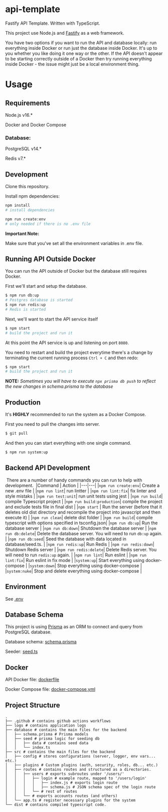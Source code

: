 # api-template
Fastify API Template. Written with TypeScript.

This project use Node.js and [Fastify](https://www.fastify.io/docs/latest/) as a web framework.

You have two options if you want to run the API and database locally: run everything inside Docker or run just the database inside Docker. It's up to you whether you like doing it one way or the other. If the API doesn't appear to be starting correctly outside of a Docker then try running everything inside Docker - the issue might just be a local environment thing.

# Usage

## Requirements

Node.js v16.*

Docker and Docker Compose

### Database:

PostgreSQL v14.*

Redis v7.*

## **Development**

Clone this repository.

Install npm dependencies:
```bash
npm install
# install dependencies

npm run create:env
# only needed if there is no .env file 
```

**Important Note:**

Make sure that you've set all the environment variables in .env file.

## Running API Outside Docker

You can run the API outside of Docker but the database still requires Docker.

First we'll start and setup the database.

```bash
$ npm run db:up
# Postgres database is started
$ npm run redis:up
# Redis is started
```

Next, we'll want to start the API service itself

```bash
$ npm start
# build the project and run it
```

At this point the API service is up and listening on port `8080`.

You need to restart and build the project everytime there's a change by terminating the current running process `Ctrl + C` and then redo:

```bash
$ npm start
# build the project and run it
```

**NOTE:** *Sometimes you will have to execute `npx prisma db push` to reflect the new changes in schema.prisma to the database*

## **Production**

It's **HIGHLY** recommended to run the system as a Docker Compose.

First you need to pull the changes into server.

```bash
$ git pull
```

And then you can start everything with one single command.
```bash
$ npm run system:up
```


## Backend API Development
​
There are a number of handy commands you can run to help with development.
​
|Command | Action |
|---|---|
|`npm run create:env`| Create a new .env file |
|`npm run lint`| run lintter |
|`npm run lint:fix`| fix linter and style mistaks |
|`npm run test:unit`| run unit tests using jest |
|`npm run build`| compile Typescript project |
|`npm run build:production`| compile the project and exclude tests file in final dist |
|`npm start` | Run the server (before that it deletes old dist directory and recompile the project into javascript and then execute it) |
|`npm run clean`| delete dist folder |
|`npm run build`| compile typescript with options specified in tsconfig.json|
|`npm run db:up`| Run the database server |
|`npm run db:down`| Shutdown the database server |
|`npm run db:delete`| Delete the database server. You will need to run `db:up` again. |
|`npm run db:seed`| Seed the database with data located in database/seed.ts. |
|`npm run redis:up`| Run Redis |
|`npm run redis:down`| Shutdown Redis server |
|`npm run redis:delete`| Delete Redis server. You will need to run `redis:up` again. |
|`npm run lint`| Run eslint |
|`npm run lint:fix`| Run eslint in fix mode |
|`system:up`| Start everything using docker-compose |
|`system:down`| Stop everything using docker-compose |
|`system:nuke`| Stop and delete everything using docker-compose |

## Environment

See [.env](./.env.sample)

## Database Schema

This project is using [Prisma](https://www.prisma.io/) as an ORM to connect and query from PostgreSQL database.

Database schema: [schema.prisma](./database/schema.prisma)

Seeder: [seed.ts](./database/seed)

## Docker

API Docker file: [dockerfile](./Dockerfile)

Docker Compose file: [docker-compose.yml](./docker-compose.yml)

## Project Structure

```
.
├── .github # contains github actions workflows
├── logs # contains application logs
├── database # contains the main files for the backend
│   ├── schema.prisma # Prisma models
│   ├── seed # prisma logic for seeding db
│   │   ├── data # contains seed data
│   │   └── index.ts
├── src # contains the main files for the backend
│   ├── config # stores configurations (server, logger, env vars... etc.)
│   ├── plugins # Custom plugins (auth, security, roles, db... etc.)
│   ├── routes # contains routes and structured as a directories.
│   │   ├── users # exports subroutes under '/users/'
│   │   │   ├── login # example route, mapped to '/users/login'
│   │   │   │   ├── index.js # exports login route 
│   │   │   │   ├── schema.js # JSON schema spec of the login route
│   │   │   └── # rest of routes
│   │   └── # exports accounts routes (and others)
│   └── app.ts # register necessary plugins for the system
└── dist # contains compiled typescript code.
```